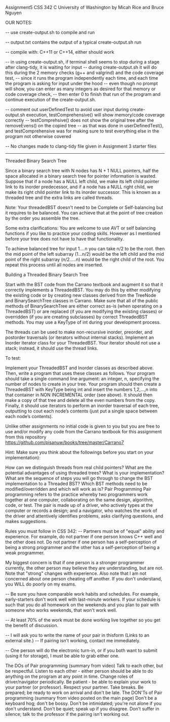 Assignment5 CSS 342 C University of Washington
by Micah Rice and Bruce Nguyen


OUR NOTES:


-- use create-output.sh to compile and run

-- output.txt contains the output of a typical create-output.sh run

-- compile with: C++11 or C++14, either should work

-- in using create-output.sh, if terminal shell seems to stop during a stage after clang-tidy, it is waiting for input
-- during create-output.sh it will do this during the 2 memory checks (g++ and valgrind) and the code coverage test,
-- since it runs the program independently each time, and each time the program is asking for input under the hood
-- even though no prompt will show, you can enter as many integers as desired for that memory or code coverage check,
-- then enter 0 to finish that run of the program and continue execution of the create-output.sh.

-- comment out userDefinedTest to avoid user input during create-output.sh execution, testComprehensive() will show memory/code coverage correctly
-- testComprehsive() does not show the original tree after the removeEvens() on the copied tree
-- as that was done in userDefinedTest(), and testComprehensive was for making sure to test everything else in the program not otherwise covered 

-- No changes made to clang-tidy file given in Assignment 3 starter files

---------------------------------------------------------------------------------------------------------------------------

Threaded Binary Search Tree

Since a binary search tree with N nodes has N + 1 NULL pointers, half the space allocated in a binary search tree for pointer information is wasted. Suppose that if a node has a NULL left child, we make its left child pointer link to its inorder predecessor, and if a node has a NULL right child, we make its right child pointer link to its inorder successor. This is known as a threaded tree and the extra links are called threads.

Note: Your threadedBST doesn't need to be Complete or Self-balancing but it requires to be balanced. You can achieve that at the point of tree creation by the order you assemble the tree.

Some extra clarifications: You are welcome to use AVT or self balancing functions if you like to practice your coding skills. However as I mentioned before your tree does not have to have that functionality.

To achieve balanced tree for input 1....n you can take n/2 to be the root. then the mid point of the left subarray (1...n/2) would be the left child and the mid point of the right subarray (n/2.....n) would be the right child of the root. You repeat this process until all nodes are inserted.

Building a Threaded Binary Search Tree

Start with the BST code from the Carrano textbook and augment it so that it correctly implements a ThreadedBST. You may do this by either modifying the existing code or by creating new classes derived from the TreeNode and BinarySearchTree classes in Carrano. Make sure that all of the public methods of BinarySearchTree are either correct as-is (when operating on a ThreadedBST) or are replaced (if you are modifying the existing classes) or overridden (if you are creating subclasses) by correct ThreadedBST methods. You may use a KeyType of int during your development process.

The threads can be used to make non-recursive inorder, preorder, and postorder traversals (or iterators without internal stacks). Implement an Inorder iterator class for your ThreadedBST. Your iterator should not use a stack; instead, it should use the thread links.

To test:

Implement your ThreadedBST and Inorder classes as described above. Then, write a program that uses these classes as follows. Your program should take a single command line argument: an integer, n, specifying the number of nodes to create in your tree. Your program should then create a ThreadedBST with KeyType being int and insert the numbers 1,2,…,n into that container in NON INCREMENTAL order (see above). It should then make a copy of that tree and delete all the even numbers from the copy. Finally, it should use iterators to perform an inorder traversal of each tree, outputting to cout each node’s contents (just put a single space between each node’s contents).

Unlike other assignments no initial code is given to you but you are free to use and/or modify any code from the Carrano textbook for this assignment from this repository https://github.com/pisanuw/books/tree/master/Carrano7

Hint: Make sure you think about the followings before you start on your implementation):

How can we distinguish threads from real child pointers?
What are the potential advantages of using threaded trees?
What is your implementation? What are the sequence of steps you will go 
through to change the BST implementation to a Threaded BST? 
Which BST methods need to be modified/overridden and which will work as is?
Pair Programming
Pair programming refers to the practice whereby two programmers work together at one computer, collaborating on the same design, algorithm, code, or test. The pair is made up of a driver, who actively types at the computer or records a design; and a navigator, who watches the work of the driver and attentively identifies problems, asks clarifying questions, and makes suggestions.

Rules you must follow in CSS 342:
-- Partners must be of "equal" ability and experience. For example, do not partner if one person knows C++ well and the other does not. Do not partner if one person has a self-perception of being a strong programmer and the other has a self-perception of being a weak programmer.

My biggest concern is that if one person is a stronger programmer currently, the other person may believe they are understanding, but are not. Note that "strong" changes with experience. Also note that I am not concerned about one person cheating off another. If you don't understand, you WILL do poorly on my exams.

-- Be sure you have comparable work habits and schedules. For example, early-starters don't work well with last-minute workers. If your schedule is such that you do all homework on the weekends and you plan to pair with someone who works weekends, that won't work well.

-- At least 70% of the work must be done working live together so you get the benefit of discussion.

-- I will ask you to write the name of your pair in thisform (Links to an external site.)
-- If pairing isn't working, contact me immediately.

-- One person will do the electronic turn-in, or if you both want to submit (using it for storage), I must be able to grab either one.

The DOs of Pair programming (summary from video)
Talk to each other, but be respectful.
Listen to each other - either person should be able to do anything on the program at any point in time.
Change roles of driver/navigator periodically.
Be patient - be able to explain your work to your partner (or professor).
Respect your partner.
Take breaks.
Be prepared; be ready to work on arrival and don't be late.
The DON'Ts of Pair programming (summary from video posted on the main page)
Don't be a keyboard hog; don't be bossy.
Don't be intimidated; you're not alone if you don't understand.
Don't be quiet; speak up if you disagree.
Don't suffer in silence; talk to the professor if the pairing isn't working out.
